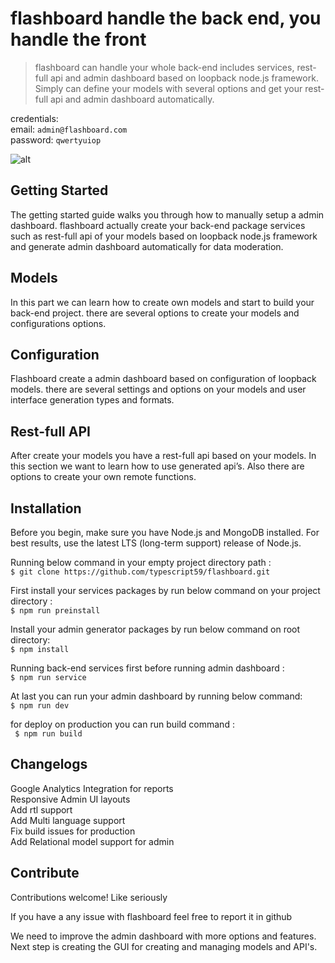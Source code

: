# flashboard handle the back end, you handle the front

> flashboard can handle your whole back-end includes services, rest-full api and admin dashboard based on loopback node.js framework.
Simply can define your models with several options and get your rest-full api and admin dashboard automatically.
   
credentials:    
email: ``` admin@flashboard.com ```      
password: ``` qwertyuiop ```      

![alt](https://vah7id.github.io/flashboard/demo.jpg)

## Getting Started
The getting started guide walks you through how to manually setup a admin dashboard. flashboard actually create your back-end package services such as rest-full api of your models based on loopback node.js framework and generate admin dashboard automatically for data moderation.

## Models
In this part we can learn how to create own models and start to build your back-end project. there are several options to create your models and configurations options.

## Configuration
Flashboard create a admin dashboard based on configuration of loopback models. there are several settings and options on your models and user interface generation types and formats.

## Rest-full API
After create your models you have a rest-full api based on your models. In this section we want to learn how to use generated api’s. Also there are options to create your own remote functions.


## Installation

Before you begin, make sure you have Node.js and MongoDB installed. For best results, use the latest LTS (long-term support) release of Node.js.

Running below command in your empty project directory path :  
``` $ git clone https://github.com/typescript59/flashboard.git ```  

First install your services packages by run below command on your project directory :  
``` $ npm run preinstall  ```  

Install your admin generator packages by run below command on root directory:  
``` $ npm install  ```  

Running back-end services first before running admin dashboard :  
``` $ npm run service  ``` 

At last you can run your admin dashboard by running below command:  
``` $ npm run dev  ```  

for deploy on production you can run build command :  
```  $ npm run build  ```  

## Changelogs

Google Analytics Integration for reports   
Responsive Admin UI layouts   
Add rtl support   
Add Multi language support   
Fix build issues for production   
Add Relational model support for admin   

## Contribute

Contributions welcome! Like seriously

If you have a any issue with flashboard feel free to report it in github

We need to improve the admin dashboard with more options and features. 
Next step is creating the GUI for creating and managing models and API's.   
